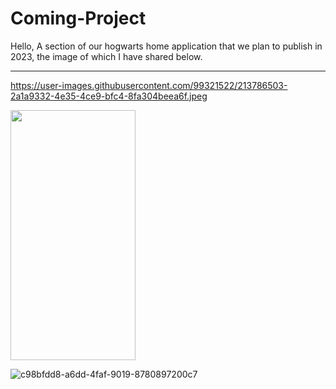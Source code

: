 # Coming-Project
Hello, A section of our hogwarts home application that we plan to publish in 2023, the image of which I have shared below.

<hr>

https://user-images.githubusercontent.com/99321522/213786503-2a1a9332-4e35-4ce9-bfc4-8fa304beea6f.jpeg


<img src="https://user-images.githubusercontent.com/99321522/213786882-f1adeb0e-5687-4e21-a7aa-1b23c1d825e7.jpeg" data-canonical-src="" width="200" height="400" />






![c98bfdd8-a6dd-4faf-9019-8780897200c7](https://user-images.githubusercontent.com/99321522/213786882-f1adeb0e-5687-4e21-a7aa-1b23c1d825e7.jpeg)
